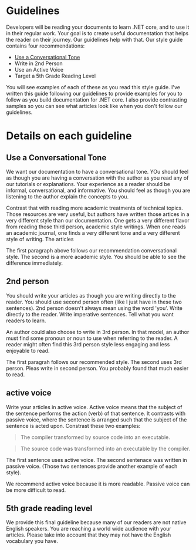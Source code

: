 # Guidelines

Developers will be reading your documents to learn .NET core, and to use it in their regular work.
Your goal is to create useful documentation that helps the reader on their journey. Our guidelines
help with that. Our style guide contains four recommendations:
- [Use a Conversational Tone](#use-a-conversational-tone)
- Write in 2nd Person
- Use an Active Voice
- Target a 5th Grade Reading Level

You will see examples of each of these as you read this style guide. I've written this guide
following our guidelines to provide examples for you to follow as you build documentation
for .NET core. I also provide contrasting samples so you can see what articles look like
when you don't follow our guidelines.

# Details on each guideline

## Use a Conversational Tone
We want our documentation to have a conversational tone. YOu should feel as though you
are having a conversation with the author as you read any of our tutorials or explanations.
Your experience as a reader should be informal, conversational, and informative. You should
feel as though you are listening to the author explain the concepts to you.

Contrast that with reading more academic treatments of technical topics. Those
resources are very useful, but authors have written those artices in a very different
style than our documentation. One gets a very different flavor from reading those third
person, academic style writings. When one reads an academic journal, one finds a very
different tone and a very different style of writing. The articles 

The first paragraph above follows our recommendation conversational style. The second
is a more academic style. You should be able to see the difference immediately. 

## 2nd person

You should write your articles as though you are writing directly to the reader. You
should use second person often (like I just have in these two sentences). 2nd person doesn't
always mean using the word 'you'. Write directly to the reader. Write imperative sentences.
Tell what you want readers to learn.

An author could also choose to write in 3rd person. In that model, an author must find some
pronoun or noun to use when referring to the reader. A reader might often find this 3rd
person style less engaging and less enjoyable to read.

The first paragrah follows our recommended style. The second uses 3rd person. Pleas write
in second person. You probably found that much easier to read.

## active voice

Write your articles in active voice. Active voice means that the subject of the sentence performs
the action (verb) of that sentence. It contrasts with passive voice, where the sentence is arranged
such that the subject of the sentence is acted upon. Constrast these two examples:

>The compiler transformed by source code into an executable.

>The source code was transformed into an executable by the compiler.

The first sentence uses active voice. The second sentenace was written in passive voice.
(Those two sentences provide another example of each style).

We recommend active voice because it is more readable. Passive voice can be more difficult to read.

## 5th grade reading level

We provide this final guideline because many of our readers are not native English speakers. You are reaching
a world wide audience with your articles. Please take into account that they may not have the English
vocabulary you have.

